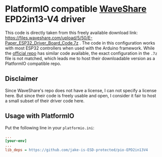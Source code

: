 # PlatformIO compatible [WaveShare](https://www.waveshare.com/) EPD2in13-V4 driver
This code is directly taken from this freely available download link: https://files.waveshare.com/upload/5/50/E-Paper_ESP32_Driver_Board_Code.7z . The code in this configuration works with most ESP32 controllers when used with the Arduino framework. While the [official repo](https://github.com/waveshareteam/e-Paper) has similar code available, the exact configuration in the `.7z` file is not matched, which leads me to host their downloadable version as a PlatformIO compatible repo.

## Disclaimer
Since WaveShare's repo does not have a license, I can not specify a license here. But since their code is freely usable and open, I consider it fair to host a small subset of their driver code here.

## Usage with PlatformIO
Put the following line in your `platformio.ini`:
```ini
...
[your-env]
...
lib_deps = https://github.com/jake-is-ESD-protected/pio-EPD2in13V4
```
